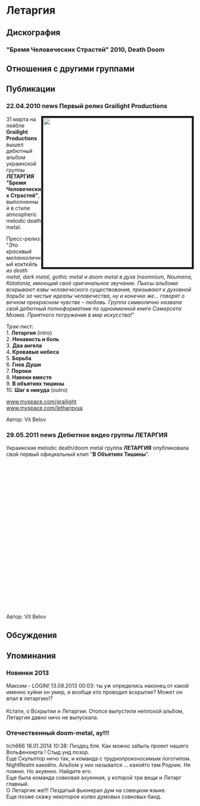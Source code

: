 # Летаргия



## Дискография

### "Бремя Человеческих Страстей" 2010, Death Doom




## Отношения с другими группами


## Публикации

### 22.04.2010 news Первый релиз Grailight Productions

<P><IMG height=400 alt="" hspace=0 src="/images/news_rus/2010.04/16600.jpg" width=400 align=right border=5>31 марта на лейбле<STRONG> Grailight Productions</STRONG> вышел дебютный альбом украинской группы <STRONG>ЛЕТАРГИЯ "Бремя Человеческих Страстей"</STRONG>, выполненный в стиле atmospheric melodic death metal. </P>
<P>Пресс-релиз: "<EM>Это красивый меланхоличный коктейль из death metal, dark metal, gothic metal и doom metal в духе Insomnium, Noumena, Katatonia, имеющий своё оригинальное звучание. Пьесы альбома вскрывают язвы человеческого существования, призывают к духовной борьбе за чистые идеалы человечества, ну и конечно же... говорят о вечном прекрасном чувстве – любовь. Группа символично назвала свой дебютный полноформатник по одноименной книге Сомерсета Моэма. Приятного погружения в мир искусства!</EM>"</P>
<P>Трэк-лист: <BR>1. <STRONG>Летаргия </STRONG>(intro) <BR>2. <STRONG>Ненависть и боль</STRONG> <BR>3. <STRONG>Два ангела</STRONG> <BR>4. <STRONG>Кровавые небеса</STRONG> <BR>5. <STRONG>Борьба</STRONG> <BR>6. <STRONG>Гнев Души</STRONG> <BR>7. <STRONG>Пороки</STRONG> <BR>8.<STRONG> Навеки вместе</STRONG> <BR>9. <STRONG>В объятиях тишины</STRONG> <BR>10. <STRONG>Шаг в никуда</STRONG> (outro) </P>
<P><A href="http://www.myspace.com/grailight">www.myspace.com/grailight</A> <BR><A href="http://www.myspace.com/lethargyua">www.myspace.com/lethargyua</A></P>
Автор: Vit Belov

### 29.05.2011 news Дебютное видео группы ЛЕТАРГИЯ

<P>Украинская melodic death/doom metal группа&nbsp;<STRONG>ЛЕТАРГИЯ</STRONG> опубликовала свой первый официальный клип "<STRONG>В Объятиях Тишины</STRONG>".</P>
<P>
<CENTER>
<OBJECT style="WIDTH: 640px; HEIGHT: 390px"><PARAM NAME="movie" VALUE="http://www.youtube.com/v/sbWAbDSctr0?version=3"><PARAM NAME="allowFullScreen" VALUE="true"><PARAM NAME="allowScriptAccess" VALUE="always">
<embed src="http://www.youtube.com/v/sbWAbDSctr0?version=3" type="application/x-shockwave-flash" allowfullscreen="true" allowScriptAccess="always" width="640" height="390"></OBJECT>
<P></P></CENTER>
Автор: Vit Belov


## Обсуждения


## Упоминания

### Новинки 2013

Максим - LOGIN! 13.08.2013 00:03:
ты уж определись наконец от какой именно хуйни он умер, и вообще кто проводил вскрытие? Может он впал в летаргию!?<BR><BR>Кстати, о Вскрытии и Летаргии. Отопсе выпустили неплохой альбом, Летаргия давно ничо не выпускала.<BR>

### Отечественный doom-metal, ау!!!

tich666 18.01.2014 10:38:
Пиздец бля. Как можно забыть проект нашего Вольфенхирта !  Стыд унд позор.<BR>Еще Скульптор ничо так, и команда с труднопроизносимым логотипом. NightRealm  какойто. Альбом у них назывался ... какойто там Родник. Не помню.  Но ахуенно. Найдите его.<BR>Еще была команда совковая ахуенная, у которой три вещи и Летарг главный.<BR>О Летаргия же!!! Пездатый фьюнерал дум на совецком языке.<BR>Еще позже скажу некоторое колво думовых совковых банд.

